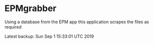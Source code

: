 # EPMgrabber
Using a database from the EPM app this application scrapes the files as required


Latest backup: Sun Sep 1 15:33:01 UTC 2019
